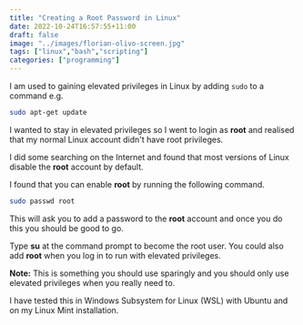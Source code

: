 ```yaml
---
title: "Creating a Root Password in Linux"
date: 2022-10-24T16:57:55+11:00
draft: false
image: "../images/florian-olivo-screen.jpg"
tags: ["linux","bash","scripting"]
categories: ["programming"]
---
```


I am used to gaining elevated privileges in Linux by adding ``sudo`` to a command e.g.

```bash
sudo apt-get update
```

I wanted to stay in elevated privileges so I went to login as **root** and realised that my normal Linux account didn't have root privileges.

I did some searching on the Internet and found that most versions of Linux disable the **root** account by default.

I found that you can enable **root** by running the following command.

```bash
sudo passwd root
```

This will ask you to add a password to the **root** account and once you do this you should be good to go.

Type **su** at the command prompt to become the root user. You could also add **root** when you log in to run with elevated privileges.

**Note:** This is something you should use sparingly and you should only use elevated privileges when you really need to.

I have tested this in Windows Subsystem for Linux (WSL) with Ubuntu and on my Linux Mint installation.
